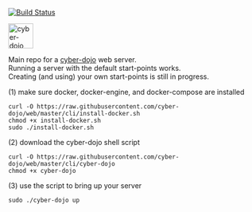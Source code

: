 [![Build Status](https://travis-ci.org/cyber-dojo/web.svg?branch=master)](https://travis-ci.org/cyber-dojo/web)

<img src="https://raw.githubusercontent.com/cyber-dojo/web/master/public/images/home_page_logo.png" alt="cyber-dojo yin/yang logo" width="50px" height="50px"/>

Main repo for a [cyber-dojo](http://cyber-dojo.org) web server.<br/>
Running a server with the default start-points works.<br/>
Creating (and using) your own start-points is still in progress.

(1) make sure docker, docker-engine, and docker-compose are installed

```
curl -O https://raw.githubusercontent.com/cyber-dojo/web/master/cli/install-docker.sh
chmod +x install-docker.sh
sudo ./install-docker.sh
```

(2) download the cyber-dojo shell script

```
curl -O https://raw.githubusercontent.com/cyber-dojo/web/master/cli/cyber-dojo
chmod +x cyber-dojo
```

(3) use the script to bring up your server

```
sudo ./cyber-dojo up
```
